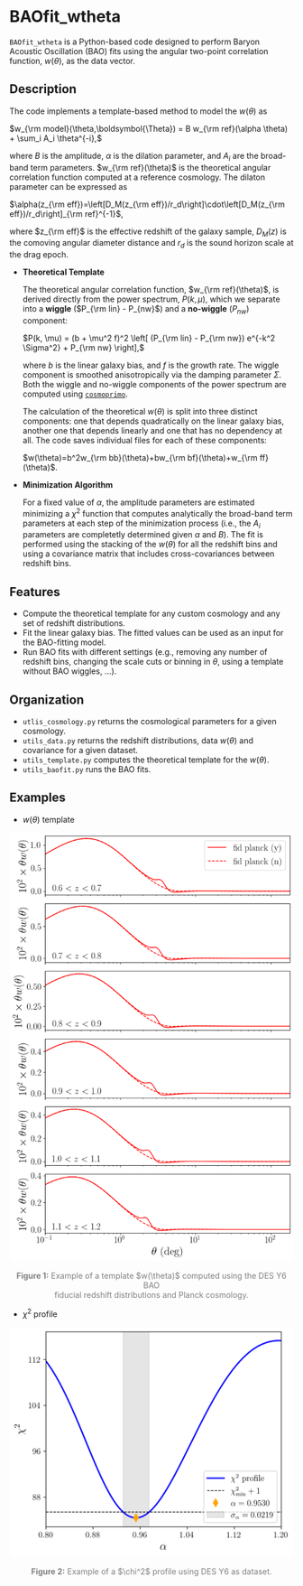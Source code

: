# BAOfit_wtheta

`BAOfit_wtheta` is a Python-based code designed to perform Baryon Acoustic Oscillation (BAO) fits using the angular two-point correlation function, $w(\theta)$, as the data vector.

## Description
 
The code implements a template-based method to model the $w(\theta)$ as

$w_{\rm model}(\theta,\boldsymbol{\Theta}) = B w_{\rm ref}(\alpha \theta) + \sum_i A_i \theta^{-i},$

where $B$ is the amplitude, $\alpha$ is the dilation parameter, and $A_i$ are the broad-band term parameters. $w_{\rm ref}(\theta)$ is the theoretical angular correlation function computed at a reference cosmology. The dilaton parameter can be expressed as

$\alpha(z_{\rm eff})=\left[D_M(z_{\rm eff})/r_d\right]\cdot\left[D_M(z_{\rm eff})/r_d\right]_{\rm ref}^{-1}$,

where $z_{\rm eff}$ is the effective redshift of the galaxy sample, $D_M(z)$ is the comoving angular diameter distance and $r_d$ is the sound horizon scale at the drag epoch.

- **Theoretical Template**
  
  The theoretical angular correlation function, $w_{\rm ref}(\theta)$, is derived directly from the power spectrum, $P(k, \mu)$, which we separate into a **wiggle** ($P_{\rm lin} - P_{nw}$) and a **no-wiggle** ($P_{nw}$) component:
  
  $P(k, \mu) = (b + \mu^2 f)^2 \left[ (P_{\rm lin} - P_{\rm nw}) e^{-k^2 \Sigma^2} + P_{\rm nw} \right],$
  
  where $b$ is the linear galaxy bias, and $f$ is the growth rate. The wiggle component is smoothed anisotropically via the damping parameter $\Sigma$. Both the wiggle and no-wiggle components of the power spectrum are computed using [`cosmoprimo`](https://github.com/cosmodesi/cosmoprimo/).

  The calculation of the theoretical $w(\theta)$ is split into three distinct components: one that depends quadratically on the linear galaxy bias, another one that depends linearly and one that has no dependency at all. The code saves individual files for each of these components:

  $w(\theta)=b^2w_{\rm bb}(\theta)+bw_{\rm bf}(\theta)+w_{\rm ff}(\theta)$.

- **Minimization Algorithm**
  
  For a fixed value of $\alpha$, the amplitude parameters are estimated minimizing a $\chi^2$ function that computes analytically the broad-band term parameters at each step of the minimization process (i.e., the $A_i$ parameters are completetly determined given $\alpha$ and $B$).
  The fit is performed using the stacking of the $w(\theta)$ for all the redshift bins and using a covariance matrix that includes cross-covariances between redshift bins.

## Features

- Compute the theoretical template for any custom cosmology and any set of redshift distributions.
- Fit the linear galaxy bias. The fitted values can be used as an input for the BAO-fitting model.
- Run BAO fits with different settings (e.g., removing any number of redshift bins, changing the scale cuts or binning in $\theta$, using a template without BAO wiggles, ...).

## Organization

- `utlis_cosmology.py` returns the cosmological parameters for a given cosmology.
- `utils_data.py` returns the redshift distributions, data $w(\theta)$ and covariance for a given dataset.
- `utils_template.py` computes the theoretical template for the $w(\theta)$.
- `utils_baofit.py` runs the BAO fits.

## Examples

- $w(\theta)$ template

<p align="center">
    <img src="example_plots/wtheta_template_DESY6.png" alt="Example of BAOfit_wtheta wtheta template" width="600">
    <p align="center" style="font-size: 14px; color: gray;"><strong>Figure 1:</strong> Example of a template $w(\theta)$ computed using the DES Y6 BAO<br>fiducial redshift distributions and Planck cosmology.</p>
</p>

- $\chi^2$ profile

<p align="center">
    <img src="example_plots/chi2_profile_DESY6.png" alt="Example of BAOfit_wtheta chi2 profile" width="600">
    <p align="center"; style="font-size: 14px; color: gray;"><strong>Figure 2:</strong> Example of a $\chi^2$ profile using DES Y6 as dataset.</p>
</p>

